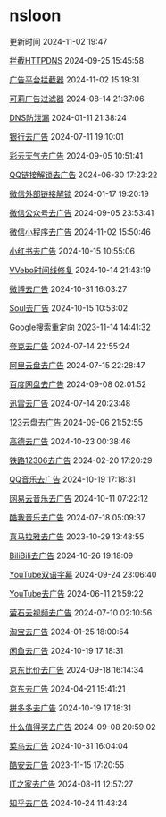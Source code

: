 # nsloon

更新时间 2024-11-02 19:47

[拦截HTTPDNS](https://kelee.one/Tool/Loon/Plugin/Block_HTTPDNS.plugin) 2024-09-25 15:45:58

[广告平台拦截器](https://kelee.one/Tool/Loon/Plugin/BlockAdvertisers.plugin) 2024-11-02 15:19:31

[可莉广告过滤器](https://kelee.one/Tool/Loon/Plugin/Remove_ads_by_keli.plugin) 2024-08-14 21:37:06

[DNS防泄漏](https://kelee.one/Tool/Loon/Plugin/Prevent_DNS_Leaks.plugin) 2024-01-11 21:38:24

[银行去广告](https://kelee.one/Tool/Loon/Plugin/Bank_remove_ads.plugin) 2024-07-11 19:10:01

[彩云天气去广告](https://kelee.one/Tool/Loon/Plugin/ColorfulClouds_remove_ads.plugin) 2024-09-05 10:51:41

[QQ链接解锁去广告](https://kelee.one/Tool/Loon/Plugin/QQ_Redirect.plugin) 2024-06-30 17:23:22

[微信外部链接解锁](https://kelee.one/Tool/Loon/Plugin/Weixin_external_links_unlock.plugin) 2024-01-17 19:20:19

[微信公众号去广告](https://kelee.one/Tool/Loon/Plugin/Weixin_Official_Accounts_remove_ads.plugin) 2024-09-05 23:53:41

[微信小程序去广告](https://kelee.one/Tool/Loon/Plugin/WexinMiniPrograms_Remove_ads.plugin) 2024-11-02 15:50:46

[小红书去广告](https://kelee.one/Tool/Loon/Plugin/RedPaper_remove_ads.plugin) 2024-10-15 10:55:06

[VVebo时间线修复](https://kelee.one/Tool/Loon/Plugin/VVebo_repair.plugin) 2024-10-14 21:43:19

[微博去广告](https://kelee.one/Tool/Loon/Plugin/Weibo_remove_ads.plugin)  2024-10-31 16:03:27

[Soul去广告](https://kelee.one/Tool/Loon/Plugin/Soul_remove_ads.plugin) 2024-10-15 10:53:02

[Google搜索重定向](https://kelee.one/Tool/Loon/Plugin/Google.plugin) 2023-11-14 14:41:32

[夸克去广告](https://kelee.one/Tool/Loon/Plugin/QuarkBrowser_remove_ads.plugin) 2024-07-14 22:55:24

[阿里云盘去广告](https://kelee.one/Tool/Loon/Plugin/AliYunDrive_remove_ads.plugin) 2024-07-15 22:28:47

[百度网盘去广告](https://kelee.one/Tool/Loon/Plugin/BaiduNetDisk_remove_ads.plugin) 2024-09-08 02:01:52

[迅雷去广告](https://kelee.one/Tool/Loon/Plugin/XunLei_remove_ads.plugin) 2024-07-14 20:23:48

[123云盘去广告](https://kelee.one/Tool/Loon/Plugin/123NetWorkDisk_remove_ads.plugin) 2024-09-06 21:52:55

[高德去广告](https://kelee.one/Tool/Loon/Plugin/Amap_remove_ads.plugin) 2024-10-23 00:38:46

[铁路12306去广告](https://kelee.one/Tool/Loon/Plugin/12306_remove_ads.plugin) 2024-02-20 17:20:29

[QQ音乐去广告](https://kelee.one/Tool/Loon/Plugin/QQMusic_remove_ads.plugin) 2024-10-19 17:18:31

[网易云音乐去广告](https://kelee.one/Tool/Loon/Plugin/NeteaseCloudMusic_remove_ads.plugin) 2024-10-11 07:22:12

[酷我音乐去广告](https://kelee.one/Tool/Loon/Plugin/Kuwo_remove_ads.plugin) 2024-07-18 05:09:37

[喜马拉雅去广告](https://kelee.one/Tool/Loon/Plugin/Himalaya_remove_ads.plugin) 2023-10-29 13:48:55

[BiliBili去广告](https://kelee.one/Tool/Loon/Plugin/Bilibili_remove_ads.plugin) 2024-10-26 19:18:09

[YouTube双语字幕](https://kelee.one/Tool/Loon/Plugin/YouTubeSubtitlesTranslation.plugin) 2024-09-24 23:06:40

[YouTube去广告](https://kelee.one/Tool/Loon/Plugin/YouTube_remove_ads.plugin) 2024-06-11 21:59:22

[萤石云视频去广告](https://kelee.one/Tool/Loon/Plugin/VideoGo_remove_ads.plugin) 2024-07-10 02:10:56

[淘宝去广告](https://kelee.one/Tool/Loon/Plugin/Taobao_remove_ads.plugin) 2024-01-25 18:00:54

[闲鱼去广告](https://kelee.one/Tool/Loon/Plugin/FleaMarket_remove_ads.plugin) 2024-10-19 17:18:31

[京东比价去广告](https://kelee.one/Tool/Loon/Plugin/JD_Price.plugin) 2024-09-18 16:14:34

[京东去广告](https://kelee.one/Tool/Loon/Plugin/JD_remove_ads.plugin) 2024-04-21 15:41:21

[拼多多去广告](https://kelee.one/Tool/Loon/Plugin/PinDuoDuo_remove_ads.plugin) 2024-10-19 17:18:31

[什么值得买去广告](https://kelee.one/Tool/Loon/Plugin/smzdm_remove_ads.plugin) 2024-09-08 20:59:02

[菜鸟去广告](https://kelee.one/Tool/Loon/Plugin/Cainiao_remove_ads.plugin) 2024-10-31 16:04:04

[酷安去广告](https://kelee.one/Tool/Loon/Plugin/CoolApk_remove_ads.plugin) 2023-11-15 17:20:55

[IT之家去广告](https://kelee.one/Tool/Loon/Plugin/IThome_remove_ads.plugin) 2024-08-11 12:57:27

[知乎去广告](https://kelee.one/Tool/Loon/Plugin/Zhihu_remove_ads.plugin) 2024-10-24 11:43:24
